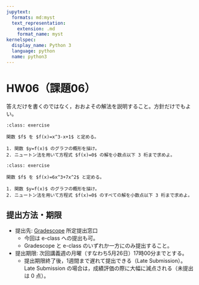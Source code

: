```yaml
---
jupytext:
  formats: md:myst
  text_representation:
    extension: .md
    format_name: myst
kernelspec:
  display_name: Python 3
  language: python
  name: python3
---
```


# HW06（課題06）

答えだけを書くのではなく，おおよその解法を説明すること。方針だけでもよい。

````{admonition} 問1
:class: exercise

関数 $f$ を $f(x)=x^3-x+1$ と定める。

1. 関数 $y=f(x)$ のグラフの概形を描け。
2. ニュートン法を用いて方程式 $f(x)=0$ の解を小数点以下 3 桁まで求めよ。
````

````{admonition} 問2
:class: exercise

関数 $f$ を $f(x)=6x^3+7x^2$ と定める。

1. 関数 $y=f(x)$ のグラフの概形を描け。
2. ニュートン法を用いて方程式 $f(x)=0$ のすべての解を小数点以下 3 桁まで求めよ。
````

## 提出方法・期限

- 提出先: [Gradescope](https://www.gradescope.com/) 所定提出窓口
  - 今回は e-class への提出も可。
  - Gradescope と e-class のいずれか一方にのみ提出すること。
- 提出期限: 次回講義週の月曜（すなわち5月26日）17時00分までとする。
  - 提出期限終了後，1週間まで遅れて提出できる（Late Submission）。Late Submission の場合は，成績評価の際に大幅に減点される（未提出は 0 点）。
